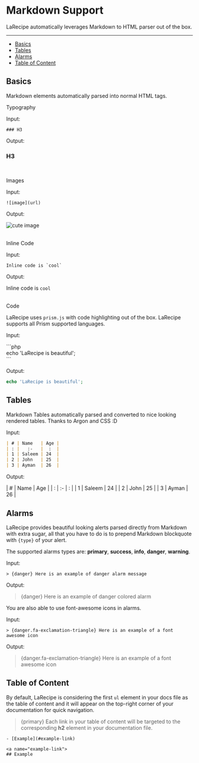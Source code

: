 # Markdown Support

LaRecipe automatically leverages Markdown to HTML parser out of the box.

---

- [Basics](#basics)
- [Tables](#tables)
- [Alarms](#alarms)
- [Table of Content](#toc)

<a name="basics"></a>
## Basics

Markdown elements automatically parsed into normal HTML tags.

<larecipe-badge type="success">Typography</larecipe-badge>

Input:

```text
### H3
```

Output:

### H3


<br>

<larecipe-badge type="success">Images</larecipe-badge>

Input:

```text
![image](url)
```

Output:

![cute image](https://media.tenor.com/images/f45c43d124468dc602a95baabadab70d/tenor.gif)

<br/>
<larecipe-badge type="success">Inline Code</larecipe-badge>

Input:

```text
Inline code is `cool`
```

Output:

Inline code is `cool`

<br/>
<larecipe-badge type="success">Code</larecipe-badge>

LaRecipe uses `prism.js` with code highlighting out of the box. LaRecipe supports all Prism supported languages.

Input:

\```php 
<br>
echo 'LaRecipe is beautiful';
<br>
\```

Output:

```php
echo 'LaRecipe is beautiful';
```


<a name="tables"></a>
## Tables

Markdown Tables automatically parsed and converted to nice looking rendered tables. Thanks to Argon and CSS :D

Input: 

```markdown
| # | Name   | Age |
| : |   :-   |  :  |
| 1 | Saleem | 24  |
| 2 | John   | 25  |
| 3 | Ayman  | 26  |
```

Output: 

| # | Name   | Age |
| : |   :-   |  :  |
| 1 | Saleem | 24  |
| 2 | John   | 25  |
| 3 | Ayman  | 26  |

<a name="alarms"></a>
## Alarms

LaRecipe provides beautiful looking alerts parsed directly from Markdown with extra sugar, all that you have to do is to prepend Markdown blockquote with `{type}` of your alert.

The supported alarms types are: **primary**, **success**, **info**, **danger**, **warning**.

Input: 

```text
> {danger} Here is an example of danger alarm message
```

Output:

> {danger} Here is an example of danger colored alarm

You are also able to use font-awesome icons in alarms.

Input: 

```text
> {danger.fa-exclamation-triangle} Here is an example of a font awesome icon
```

Output:

> {danger.fa-exclamation-triangle} Here is an example of a font awesome icon

<a name="toc"></a>
## Table of Content

By default, LaRecipe is considering the first `ul` element in your docs file as the table of content and it will appear on the top-right corner of your documentation for quick navigation.

> {primary} Each link in your table of content will be targeted to the corresponding **h2** element in your documentation file.
 
```text
- [Example](#example-link)

<a name="example-link">
## Example
```
